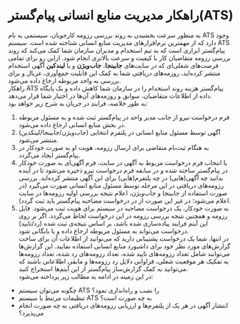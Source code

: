 # راهکار مدیریت منابع انسانی پیام‌گستر(ATS)
به منظور سرعت بخشیدن به روند بررسی رزومه‌ کارجویان، سیستمی به نام ATS وجود دارد که از مهمترین نرم‌افزارهای مدیریت منابع انسانی شناخته شده است. سیستم ATS پیام‌گستر ابزاری است که به تیم استخدام و مدیران سازمان شما کمک می‌کند که روند بررسی رزومه متقاضیان کار با کیفیت و سرعت بالاتری انجام شود. ازاین رو برای تمامی فرصت‌های شغلی‌ای که در سایت‌های **جابینجا**، **جاب‌ویژن**  و یا  **لیندکین** آگهی استخدام منتشر کرده‌اید، روزمه‌های دریافتی شما به کمک این قابلیت جمع‌آوری، غربال و برای بررسی به واحد مربوطه ارجاع داده می‌شود.<br>
راهکار ATS پیام‌گستر هزینه روند استخدام را در سازمان شما کاهش داده و یک پایگاه داده از اطلاعات متقاضیان، سوابق و روزمه‌های آن‌ها در اختیار شما قرار می‌دهد.<br>
به طور خلاصه، فرایندِ در جریان به شرح زیر خواهد بود:
1. فرم درخواست نیرو از جانب مدیر واحد در پیام‌گستر ثبت شده و به مسئول مربوطه در بخش منابع انسانی ارجاع داده می‌شود.
2. آگهی توسط مسئول منابع انسانی در پلتفرم انتخابی (جاب‌ویژن/جابینجا/لینکدین) منتشر می‌شود.
3. به هنگام ثبت‌نام متقاضی برای ارسال رزومه، هویت او به صورت خودکار در پیام‌گستر ایجاد می‌گردد.
4. با انتخاب فرم درخواست مربوط به آگهی در سایت، فرم آگهی‌ای به صورت خودکار در پیام‌گستر ساخته شده و در سابقه فرم درخواست نیرو ذخیره می‌شود تا  در آینده بدانید چه آگهی(هایی) در چه پلتفرم‌(هایی) برای این آگهی منتشر کرده‌اید. بررسی رزومه‌های دریافتی در این مرحله توسط مسئول منابع انسانی صورت می‌گیرد (در صورت استفاده از جابینجا و جاب‌ویژن، اعلام نتیجه بررسی اولیه رزومه‌‌ها در سایت اعلام می‌شود؛ در غیر این صورت از در درخواست مصاحبه پیام‌گستر باید ثبت گردد).
5. به صورت خودکار، یک درخواست مصاحبه در سیستم برای هویت ثبت می‌شود. فایل رزومه و همچنین نتیجه‌ بررسی رزومه در این درخواست لحاظ می‌گردد. اگر بر روی این آیتم فرایند پیاده‌سازی شده باشد، بر اساس نتیجه‌ی ثبت شده (رد/تایید) درخواست می‌تواند به مسئول مربوطه ارجاع داده و یا بایگانی شود.<br>
در انتها، شما یک درخواست پشتیبانی دارید که می‌توانید از اطلاعات آن برای ساخت گزارش‌های مورد نظر خود برای داشبورد منابع انسانی استفاده نمایید. این گزارش‌‌ها می‌توانند شامل تعداد رزومه‌های تایید شده، تعداد رزومه‌های رد شده، تعداد رزومه‌ها به تفکیک هر موقعیت شغلی، فراوانی دلایل رد رزومه‌ها و مابقی اطلاعاتی باشند که می‌توانید به کمک گزارش‌ساز پیام‌گستر از این آیتم‌ها استخراج کنید.<br>
در این زمینه در ادامه به مطالب زیر پرداخته می‌شود:<br>
- چگونه می‌توان سیستم ATS را نصب و راه‌اندازی نمود؟
- تنظیمات مرتبط با سیستم ATS به چه صورت است؟
- انتشار آگهی در هر یک از پلتفرم‌ها و ارزیابی رزومه‌های دریافتی به چه صورت انجام می‌پذیرد؟
